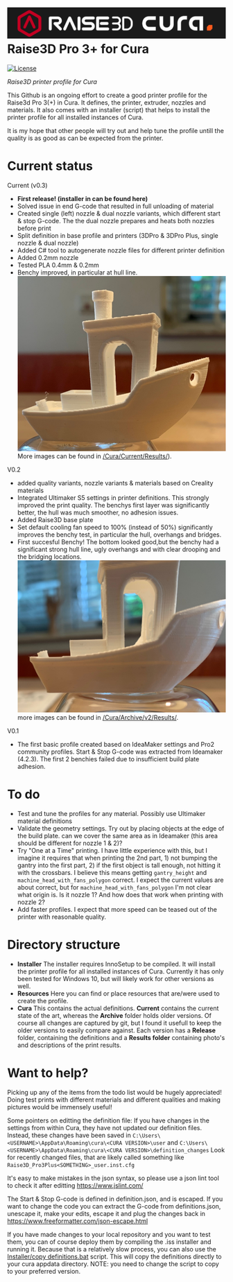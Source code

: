![ArduinoLog logo](/Resources/logo.png?raw=true )
Raise3D Pro 3+ for Cura
====================
[![License](https://img.shields.io/badge/license-MIT%20License-blue.svg)](http://doge.mit-license.org)

*Raise3D printer profile for Cura*

This Github is an ongoing effort to create a good printer profile for the Raise3d Pro 3(+) in Cura. It defines, the printer, extruder, nozzles and materials. It also comes with an installer (script) that helps to install the printer profile for all installed instances of Cura. 

It is my hope that other people will try out and help tune the profile untill the quality is as good as can be expected from the printer.

# Current status
Current (v0.3)
* **First release! (installer in can be found here)**
* Solved issue in end G-code that resulted in full unloading of material
* Created single (left) nozzle & dual nozzle variants, which different start & stop G-code. The the dual nozzle prepares and heats both nozzles before print
* Split definition in base profile and printers (3DPro & 3DPro Plus, single nozzle & dual nozzle) 
* Added C# tool to autogenerate nozzle files for different printer definition
* Added 0.2mm nozzle
* Tested PLA 0.4mm & 0.2mm
* Benchy improved, in particular at hull line.
![Benchy hull line_current](/Cura/Current/Results/IMG_1443.JPG)
More images can be found in [/Cura/Current/Results/](/Cura/Current/Results/)).


V0.2
* added quality variants, nozzle variants & materials based on Creality materials
* Integrated Ultimaker S5 settings in printer definitions. This strongly improved the print quality. The benchys first layer was significantly better, the hull was much smoother, no adhesion issues. 
* Added Raise3D base plate
* Set default cooling fan speed to 100% (instead of 50%) significantly improves the benchy test, in particular the hull, overhangs and bridges. 
* First succesful Benchy! The bottom looked good,but the benchy had a significant strong  hull line, ugly overhangs and with clear drooping and the bridging locations.
![Benchy hull line](/Cura/Archive/v2/Results/IMG_1433.JPG)
more images can be found in [/Cura/Archive/v2/Results/](/Cura/Archive/v2/Results/).

V0.1
* The first basic profile created based on IdeaMaker settings and Pro2 community profiles. Start & Stop G-code was extracted from Ideamaker (4.2.3). The first 2 benchies failed due to insufficient build plate adhesion. 


# To do
* Test and tune the profiles for any material. Possibly use Ultimaker material definitions
* Validate the geometry settings. Try out by placing objects at the edge of the build plate. can we cover the same area as in Ideamaker (this area should be different for nozzle 1 & 2)?
* Try "One at a Time" printing. I have little experience with this, but I imagine it requires that when printing the 2nd part, 1) not bumping the gantry into the first part, 2) if the first object is tall enough,  not hitting it with the crossbars. I believe this means getting `gantry_height` and `machine_head_with_fans_polygon` correct. I expect the current values are about correct, but for `machine_head_with_fans_polygon` I'm not clear what origin is. Is it nozzle 1? And how does that work when printing with nozzle 2?
* Add faster profiles. I expect that more speed can be teased out of the printer with reasonable quality.

# Directory structure
* **Installer**
The installer requires InnoSetup to be compiled. It will  install the printer profile for all installed instances of Cura. Currently it has only been tested for Windows 10, but will likely work for other versions as well.  
* **Resources**
Here you can find or place resources that are/were used to create the profile. 
* **Cura**
This contains the actual definitions. **Current** contains the current state of the art, whereas the **Archive** folder holds older versions. Of course all changes are captured by git, but I found it usefull to keep the older versions to easily compare against. Each version has a **Release** folder, containing the definitions and a **Results folder** containing photo's and descriptions of the print results.

# Want to help?
Picking up any of the items from the todo list would be hugely appreciated! Doing test prints with different materials and different qualities and making pictures would be immensely useful!

Some pointers on editting the definition file:
If you have changes in the settings from within Cura, they have not updated our definition files. Instead, these changes have been saved in 
`C:\Users\<USERNAME>\AppData\Roaming\cura\<CURA VERSION>\user` and `C:\Users\<USERNAME>\AppData\Roaming\cura\<CURA VERSION>\definition_changes`
Look for recently changed files, that are likely called something like `Raise3D_Pro3Plus<SOMETHING>_user.inst.cfg`

It's easy to make mistakes in the json syntax, so please use a json lint tool to check it after editting
https://www.jslint.com/

The Start & Stop G-code is defined in definition.json, and is escaped. If you want to change the code you can extract the G-code from definitions.json, unescape it, make your edits, escape it and plug the changes back in
https://www.freeformatter.com/json-escape.html

If you have made changes to your local repository and you want to test them, you can of course deploy them by compiling the .iss installer and running it. Because that is a relatively slow process, you can also use the [Installer/copy definitions.bat](/Installer/copy%20definitions.bat) script. This will copy the definitions directly to your cura appdata directory. NOTE: you need to change the script to copy to your preferred version. 
